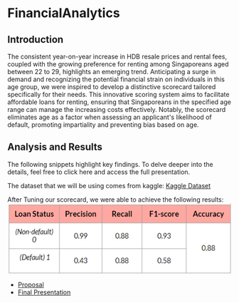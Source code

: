 # FinancialAnalytics

## Introduction
The consistent year-on-year increase in HDB resale prices and rental fees, coupled with the growing preference for renting among Singaporeans aged between 22 to 29, highlights an emerging trend. Anticipating a surge in demand and recognizing the potential financial strain on individuals in this age group, we were inspired to develop a distinctive scorecard tailored specifically for their needs. This innovative scoring system aims to facilitate affordable loans for renting, ensuring that Singaporeans in the specified age range can manage the increasing costs effectively. Notably, the scorecard eliminates age as a factor when assessing an applicant's likelihood of default, promoting impartiality and preventing bias based on age.



## Analysis and Results
The following snippets highlight key findings. To delve deeper into the details, feel free to click here and access the full presentation.

The dataset that we will be using comes from kaggle:
[Kaggle Dataset](https://www.kaggle.com/datasets/laotse/credit-risk-dataset)

After Tuning our scorecard, we were able to achieve the following results:
![Accuracy of the Score Card Model](./images/accuracy.png)


* [Proposal](https://docs.google.com/presentation/d/1kWSjU8n_Rxd4yn-r9JhZkRu4cixcXZ9m-WwsnNc7h3c/edit?usp=drive_link)
* [Final Presentation](https://docs.google.com/presentation/d/1dj88yO0ZlO62Fw0uzqz3rClUMMzc6q6Q/edit?usp=drive_link&ouid=112530520241884552202&rtpof=true&sd=true)
